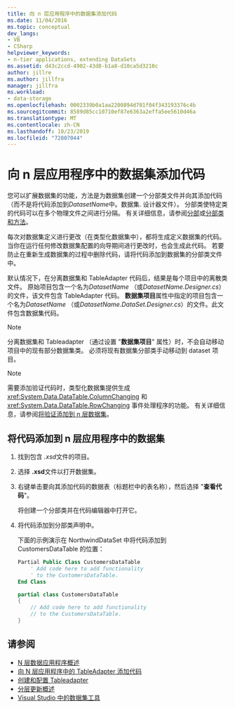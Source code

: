 ```yaml
---
title: 向 n 层应用程序中的数据集添加代码
ms.date: 11/04/2016
ms.topic: conceptual
dev_langs:
- VB
- CSharp
helpviewer_keywords:
- n-tier applications, extending DataSets
ms.assetid: d43c2ccd-4902-43d8-b1a8-d10ca5d3210c
author: jillre
ms.author: jillfra
manager: jillfra
ms.workload:
- data-storage
ms.openlocfilehash: 0002339b0a1aa2200894d701f04f343193376c4b
ms.sourcegitcommit: 8589d85cc10710ef87e6363a2effa5ee5610d46a
ms.translationtype: MT
ms.contentlocale: zh-CN
ms.lasthandoff: 10/23/2019
ms.locfileid: "72807044"
---
```

# <a name="add-code-to-datasets-in-n-tier-applications"></a>向 n 层应用程序中的数据集添加代码

您可以扩展数据集的功能，方法是为数据集创建一个分部类文件并向其添加代码（而不是将代码添加到*DatasetName*中。数据集. 设计器文件）。 分部类使特定类的代码可以在多个物理文件之间进行分隔。 有关详细信息，请参阅[分部](/dotnet/visual-basic/language-reference/modifiers/partial)或[分部类和方法](/dotnet/csharp/programming-guide/classes-and-structs/partial-classes-and-methods)。

每次对数据集定义进行更改（在类型化数据集中），都将生成定义数据集的代码。 当你在运行任何修改数据集配置的向导期间进行更改时，也会生成此代码。 若要防止在重新生成数据集的过程中删除代码，请将代码添加到数据集的分部类文件中。

默认情况下，在分离数据集和 TableAdapter 代码后，结果是每个项目中的离散类文件。 原始项目包含一个名为*DatasetName* （或*DatasetName.Designer.cs*）的文件，该文件包含 TableAdapter 代码。 **数据集项目**属性中指定的项目包含一个名为*DatasetName* （或*DatasetName.DataSet.Designer.cs*）的文件。此文件包含数据集代码。

> [!NOTE]
> 分离数据集和 Tableadapter （通过设置 "**数据集项目**" 属性）时，不会自动移动项目中的现有部分数据集类。 必须将现有数据集分部类手动移动到 dataset 项目。

> [!NOTE]
> 需要添加验证代码时，类型化数据集提供生成 <xref:System.Data.DataTable.ColumnChanging> 和 <xref:System.Data.DataTable.RowChanging> 事件处理程序的功能。 有关详细信息，请参阅[将验证添加到 n 层数据集](../data-tools/add-validation-to-an-n-tier-dataset.md)。

## <a name="to-add-code-to-datasets-in-n-tier-applications"></a>将代码添加到 n 层应用程序中的数据集

1. 找到包含 *.xsd*文件的项目。

2. 选择 **.xsd**文件以打开数据集。

3. 右键单击要向其添加代码的数据表（标题栏中的表名称），然后选择 "**查看代码**"。

     将创建一个分部类并在代码编辑器中打开它。

4. 将代码添加到分部类声明中。

     下面的示例演示在 NorthwindDataSet 中将代码添加到 CustomersDataTable 的位置：

    ```vb
    Partial Public Class CustomersDataTable
        ' Add code here to add functionality
        ' to the CustomersDataTable.
    End Class
    ```

    ```csharp
    partial class CustomersDataTable
    {
        // Add code here to add functionality
        // to the CustomersDataTable.
    }
    ```

## <a name="see-also"></a>请参阅

- [N 层数据应用程序概述](../data-tools/n-tier-data-applications-overview.md)
- [向 N 层应用程序中的 TableAdapter 添加代码](../data-tools/add-code-to-tableadapters-in-n-tier-applications.md)
- [创建和配置 Tableadapter](create-and-configure-tableadapters.md)
- [分层更新概述](hierarchical-update.md)
- [Visual Studio 中的数据集工具](../data-tools/dataset-tools-in-visual-studio.md)
